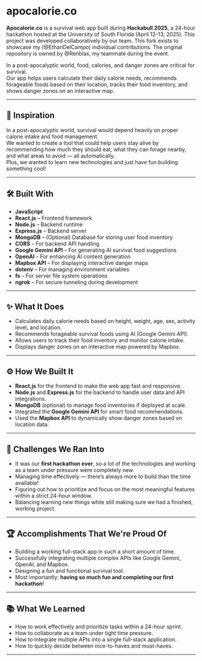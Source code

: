 # apocalorie.co

**Apocalorie.co** is a survival web app built during **Hackabull 2025**, a 24-hour hackathon hosted at the University of South Florida (April 12–13, 2025).
This project was developed collaboratively by our team. This fork exists to showcase my (@EthanDelCampo) individual contributions. The original repository is owned by @Renblas, my teammate during the event.

In a post-apocalyptic world, food, calories, and danger zones are critical for survival.  
Our app helps users calculate their daily calorie needs, recommends forageable foods based on their location, tracks their food inventory, and shows danger zones on an interactive map.

---

## 🚀 Inspiration
In a post-apocalyptic world, survival would depend heavily on proper calorie intake and food management.  
We wanted to create a tool that could help users stay alive by recommending how much they should eat, what they can forage nearby, and what areas to avoid — all automatically.  
Plus, we wanted to learn new technologies and just have fun building something cool!

---

## 🛠️ Built With
- **JavaScript**
- **React.js** – Frontend framework
- **Node.js** – Backend runtime
- **Express.js** – Backend server
- **MongoDB** – (Optional) Database for storing user food inventory
- **CORS** – For backend API handling
- **Google Gemini API** – For generating AI survival food suggestions
- **OpenAI** – For enhancing AI content generation
- **Mapbox API** – For displaying interactive danger maps
- **dotenv** – For managing environment variables
- **fs** – For server file system operations
- **ngrok** – For secure tunneling during development

---

## ✨ What It Does
- Calculates daily calorie needs based on height, weight, age, sex, activity level, and location.
- Recommends forageable survival foods using AI (Google Gemini API).
- Allows users to track their food inventory and monitor calorie intake.
- Displays danger zones on an interactive map powered by Mapbox.

---

## ⚙️ How We Built It
- **React.js** for the frontend to make the web app fast and responsive.
- **Node.js** and **Express.js** for the backend to handle user data and API integrations.
- **MongoDB** (optional) to manage food inventories if deployed at scale.
- Integrated the **Google Gemini API** for smart food recommendations.
- Used the **Mapbox API** to dynamically show danger zones based on location data.

---

## 🧠 Challenges We Ran Into
- It was our **first hackathon ever**, so a lot of the technologies and working as a team under pressure were completely new.
- Managing time effectively — there’s always more to build than the time available!
- Figuring out how to prioritize and focus on the most meaningful features within a strict 24-hour window.
- Balancing learning new things while still making sure we had a finished, working project.

---

## 🏆 Accomplishments That We're Proud Of
- Building a working full-stack app in such a short amount of time.
- Successfully integrating multiple complex APIs like Google Gemini, OpenAI, and Mapbox.
- Designing a fun and functional survival tool.
- Most importantly: **having so much fun and completing our first hackathon**!

---

## 📚 What We Learned
- How to work effectively and prioritize tasks within a 24-hour sprint.
- How to collaborate as a team under tight time pressure.
- How to integrate multiple APIs into a single full-stack application.
- How to quickly decide between nice-to-haves and must-haves.

---


